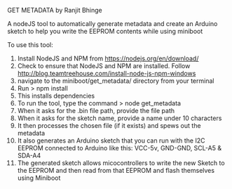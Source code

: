 

GET METADATA
by Ranjit Bhinge


A nodeJS tool to automatically generate metadata and create an Arduino sketch to help you write the EEPROM contents while using miniboot


To use this tool:
1. Install NodeJS and NPM from https://nodejs.org/en/download/
2. Check to ensure that NodeJS and NPM are installed. Follow http://blog.teamtreehouse.com/install-node-js-npm-windows
3. navigate to the miniboot/get_metadata/ directory from your terminal
4. Run > npm install
5. This installs dependencies
6. To run the tool, type the command > node get_metadata
7. When it asks for the .bin file path, provide the file path
8. When it asks for the sketch name, provide a name under 10 characters
9. It then processes the chosen file (if it exists) and spews out the metadata
10. It also generates an Arduino sketch that you can run with the I2C EEPROM connected to Arduino like this: 
VCC-5v, GND-GND, SCL-A5 & SDA-A4
11. The generated sketch allows micocontrollers to write the new Sketch to the EEPROM and then read from that EEPROM and flash themselves using Miniboot
